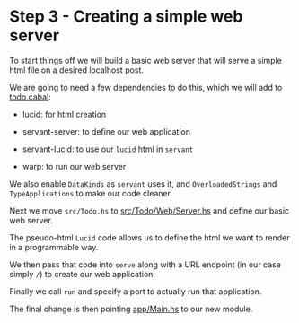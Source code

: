 Step 3 - Creating a simple web server
=====================================

To start things off we will build a basic web server that will serve a simple html file
on a desired localhost post.

We are going to need a few dependencies to do this, which we will add to [todo.cabal](todo.cabal):

* lucid: for html creation

* servant-server: to define our web application

* servant-lucid: to use our `lucid` html in `servant`

* warp: to run our web server

We also enable `DataKinds` as `servant` uses it, and `OverloadedStrings` and
`TypeApplications` to make our code cleaner.

Next we move `src/Todo.hs` to [src/Todo/Web/Server.hs](src/Todo/Web/Server.hs) and define our
basic web server.

The pseudo-html `Lucid` code allows us to define the html we want to render in a
programmable way.

We then pass that code into `serve` along with a URL endpoint (in our case simply `/`) to
create our web application.

Finally we call `run` and specify a port to actually run that application.

The final change is then pointing [app/Main.hs](app/Main.hs) to our new module.
